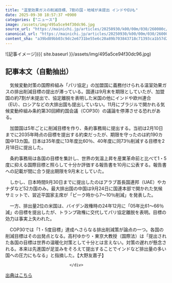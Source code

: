 ```yaml
---
title: "温室効果ガスの削減目標、7割の国・地域が未提出 インドやEUも"
date: 2025-09-30 18:57:37 +0900
categories: ["ニュース"]
image: /assets/img/495a5ce94f30dc96.jpg
source_url: "https://mainichi.jp/articles/20250930/k00/00m/030/260000c/"
canonical_url: "https://mainichi.jp/articles/20250930/k00/00m/030/260000c/"
content_sha: "a39bd89bb03c9dc2e6731be55e6c20a89b703843718c71393ca1b57d2603ff62"
---
```


![記事イメージ]({{ site.baseurl }}/assets/img/495a5ce94f30dc96.jpg)

## 記事本文（自動抽出）
<div><section class="articledetail-body" id="articledetail-body">






<p>　気候変動対策の国際枠組み「パリ協定」の加盟国に義務付けられる温室効果ガスの排出削減目標の提出が滞っている。国連は9月末を期限としていたが、加盟国の約7割が未提出で、協定離脱を表明した米国の他にインドや欧州連合（EU）、ロシアなどの大排出国も提出していない。11月にブラジルで開かれる気候変動枠組み条約第30回締約国会議（COP30）の議論を停滞させる恐れがある。</p>

<p>　加盟国は5年ごとに削減目標を作り、条約事務局に提出する。当初は2月10日までに2035年時点の目標を提出する約束だったが、期限を守ったのは約190カ国中13カ国。日本は35年度に13年度比60％、40年度に同73％削減する目標を2月18日に提出した。</p>

	


<p>　条約事務局は各国の目標を集計し、世界の気温上昇を産業革命前と比べて1・5度に抑える国際目標と照らして十分か評価する報告書を10月に公表する。報告書への記載が間に合う提出期限を9月末としていた。</p>

<p>　しかし、日本時間9月30日までに提出したのはアラブ首長国連邦（UAE）やカナダなど52カ国のみ。最大排出国の中国は9月24日に国連本部で開かれた気候サミットで、習近平国家主席が「ピーク時から7～10％削減」を発表した。</p>

	


<p>　一方、排出量2位の米国は、バイデン政権時の24年12月に「05年比61～66％減」の目標を提出したが、トランプ政権に交代してパリ協定離脱を表明。目標の効力は事実上失われた。</p>

<p>　COP30では「1・5度目標」達成へさらなる排出削減策が論点の一つ。各国の削減目標はその出発点となる。高村ゆかり・東京大教授（国際法）は「提出された各国の目標は世界の温暖化対策として十分とは言えない。対策の遅れが懸念される。本来は先進国が足並みをそろえて提出することでインドなど排出量の多い国への圧力にもなる」と指摘した。【大野友嘉子】</p>


</section>






								</div>

[出典はこちら](https://mainichi.jp/articles/20250930/k00/00m/030/260000c/)
